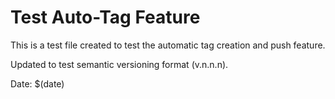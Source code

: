 # Test Auto-Tag Feature

This is a test file created to test the automatic tag creation and push feature.

Updated to test semantic versioning format (v.n.n.n).

Date: $(date)
